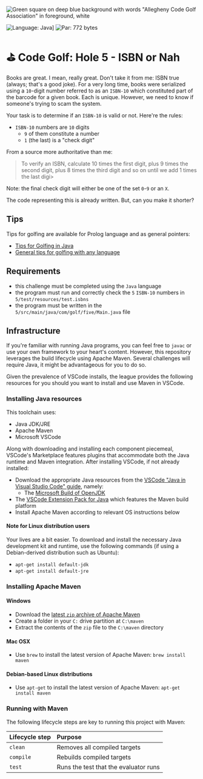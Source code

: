 ![Green square on deep blue background with words "Allegheny Code Golf Association" in foreground, white](https://github.com/allegheny-college-cmpsc-201-spring-2024/golf/assets/1552764/d3ee6a91-74c9-482b-84eb-ec9a2e8dee05)

![Language: Java](https://img.shields.io/badge/Language-Prolog-brown.svg)]
![Par: 772 bytes](https://img.shields.io/badge/Par-1057_bytes-green)

# ⛳ Code Golf: Hole 5 - ISBN or Nah

Books are great. I mean, really great. Don't take it from me: ISBN true (always; that's a good joke). For a very long time, books were serialized using a `10`-digit number referred to as an `ISBN-10` which constituted part of the barcode for a given book. Each is unique. However, we need to know if someone's trying to scam the system.

Your task is to determine if an `ISBN-10` is valid or not. Here're the rules:

* `ISBN-10` numbers are `10` digits
  * `9` of them constitute a number
  * `1` (the last) is a "check digit"

From a source more authoritative than me:

> To verify an ISBN, calculate 10 times the first digit, plus 9 times the second digit, plus 8 times the third digit and so on until we add 1 times the last digi>

Note: the final check digit will either be one of the set `0`-`9` or an `X`.

The code representing this is already written. But, can you make it shorter?

## Tips

Tips for golfing are available for Prolog language and as general pointers:

* [Tips for Golfing in Java](https://codegolf.stackexchange.com/questions/6671/tips-for-golfing-in-java)
* [General tips for golfing with any language](https://codegolf.stackexchange.com/questions/5285/tips-for-golfing-in-all-languages)

## Requirements

* this challenge must be completed using the `Java` language
* the program must run and correctly check the `5` `ISBN-10` numbers in `5/test/resources/test.isbns`
* the program must be written in the `5/src/main/java/com/golf/five/Main.java` file

## Infrastructure

If you're familiar with running Java programs, you can feel free to `javac` or use your own framework to your heart's content. 
However, this repository leverages the build lifecycle using Apache Maven. Several challenges will require Java, it might be advantageous 
for you to do so.

Given the prevalence of VSCode installs, the league provides the following resources for you should you want to install and use
Maven in VSCode.

### Installing Java resources 

This toolchain uses:

* Java JDK/JRE
* Apache Maven
* Microsoft VSCode

Along with downloading and installing each component piecemeal, VSCode's Marketplace features plugins that accommodate both the Java runtime and Maven integration. After installing VSCode, if not already installed:

* Download the appropriate Java resources from the [VSCode "Java in Visual Studio Code" guide](https://code.visualstudio.com/docs/languages/java), namely:
  * The [Microsoft Build of OpenJDK](https://www.microsoft.com/openjdk)
* The [VSCode Extension Pack for Java](https://code.visualstudio.com/docs/java/java-build) which features the Maven build platform
* Install Apache Maven according to relevant OS instructions below

#### Note for Linux distribution users

Your lives are a bit easier. To download and install the necessary Java development kit and runtime, use the following commands (if using a Debian-derived distribution such as Ubuntu):

* `apt-get install default-jdk`
* `apt-get install default-jre`

### Installing Apache Maven

#### Windows

* Download the [latest `zip` archive of Apache Maven](https://dlcdn.apache.org/maven/maven-3/3.9.6/binaries/apache-maven-3.9.6-bin.zip)
* Create a folder in your `C:` drive partition at `C:\maven`
* Extract the contents of the `zip` file to the `C:\maven` directory

#### Mac OSX

* Use `brew` to install the latest version of Apache Maven: `brew install maven`

#### Debian-based Linux distributions

* Use `apt-get` to install the latest version of Apache Maven: `apt-get install maven`

### Running with Maven

The following lifecycle steps are key to running this project with Maven:

|Lifecycle step |Purpose |
|:--------------|:-------|
|`clean`        |Removes all compiled targets |
|`compile`      |Rebuilds compiled targets|
|`test`         |Runs the test that the evaluator runs|
